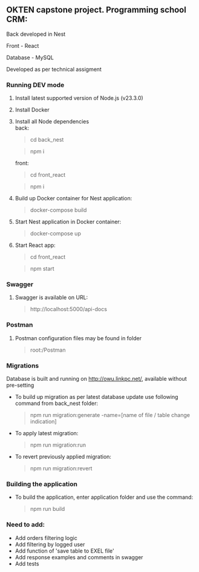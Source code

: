 ## OKTEN capstone project. Programming school CRM:

Back developed in Nest

Front - React

Database - MySQL

Developed as per technical assigment

### Running DEV mode

1. Install latest supported version of Node.js (v23.3.0)
2. Install Docker
3. Install all Node dependencies  
   back:
   > cd back_nest

   > npm i

   front:
   > cd front_react

   > npm i

4. Build up Docker container for Nest application:
   > docker-compose build
5. Start Nest application in Docker container:
   > docker-compose up
6. Start React app:
   > cd front_react

   > npm start

### Swagger

1. Swagger is available on URL:
   > http://localhost:5000/api-docs

### Postman

1. Postman configuration files may be found in folder

   > root:/Postman

### Migrations

Database is built and running on http://owu.linkpc.net/, available without pre-setting

* To build up migration as per latest database update use following command from back_nest folder:

  > npm run migration:generate -name=[name of file / table change indication]
* To apply latest migration:
  > npm run migration:run
* To revert previously applied migration:
  > npm run migration:revert

### Building the application

* To build the application, enter application folder and use the command:
  > npm run build

### Need to add:

* Add orders filtering logic
* Add filtering by logged user
* Add function of 'save table to EXEL file'
* Add response examples and comments in swagger
* Add tests
